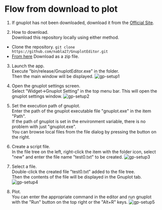 # Flow from download to plot

1. If gnuplot has not been downloaded, download it from the [Official Site](http://www.gnuplot.info/).

3. How to download. <br>
  Download this repository locally using either method. <br>
  - Clone the repository. `git clone https://github.com/nabla27/GnuplotEditor.git` <br>
  - [From here](https://github.com/nabla27/GnuplotEditor/archive/refs/heads/master.zip) Download as a zip file.
  
3. Launch the app. <br>
  Execute "bin/release/GnuplotEditor.exe" in the folder. <br>
  Then the main window will be displayed.
  ![gp-setup1](https://user-images.githubusercontent.com/63175080/172050026-a184275b-271e-47ef-8c96-5724faea9ba4.png) <br>
  
4. Open the gnuplot settings screen. <br>
  Select ”Widget->Gnuplot Setting” in the top menu bar.
  This will open the gnuplot settings window.
  ![gp-setup2](https://user-images.githubusercontent.com/63175080/172050173-264a4cb2-43a4-4c1f-96de-5f72fb190fcc.png) <br>
  
5. Set the execution path of gnuplot. <br>
  Enter the path of the gnuplot executable file "gnuplot.exe" in the item "Path". <br>
  If the path of gnuplot is set in the environment variable, there is no problem with just "gnuplot.exe". <br>
  You can browse local files from the file dialog by pressing the button on the right.
  
6. Create a script file. <br>
  In the file tree on the left, right-click the item with the folder icon, select "new" and enter the file name "test0.txt" to be created.
  ![gp-setup3](https://user-images.githubusercontent.com/63175080/172050913-cc638100-de97-4498-9693-072d3f4bf021.png)
  
7. Select a file. <br>
  Double-click the created file "test0.txt" added to the file tree. <br>
  Then the contents of the file will be displayed in the Gnuplot tab.
  ![gp-setup4](https://user-images.githubusercontent.com/63175080/172051040-e8a2af57-c995-49f8-89ad-19396b81e106.png)
  
8. Plot. <br>
  You can enter the appropriate command in the editor and run gnuplot with the "Run" button on the top right or the "Alt+R" keys.
  ![gp-setup5](https://user-images.githubusercontent.com/63175080/172051279-faa0c05c-717e-45e6-9626-e604e95217e8.png)
